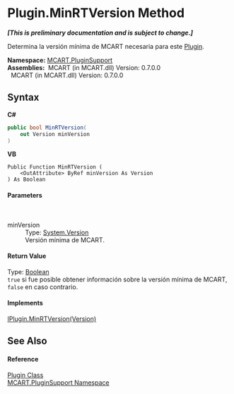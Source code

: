 # Plugin.MinRTVersion Method 
 _**\[This is preliminary documentation and is subject to change.\]**_

Determina la versión mínima de MCART necesaria para este <a href="a9773c1d-7ff5-ea9a-06bc-836b7335120f">Plugin</a>.

**Namespace:**&nbsp;<a href="4abc7841-aae2-1ecc-94fa-a3d251746bda">MCART.PluginSupport</a><br />**Assemblies:**&nbsp;&nbsp;MCART (in MCART.dll) Version: 0.7.0.0<br />&nbsp;&nbsp;MCART (in MCART.dll) Version: 0.7.0.0<br />

## Syntax

**C#**<br />
``` C#
public bool MinRTVersion(
	out Version minVersion
)
```

**VB**<br />
``` VB
Public Function MinRTVersion ( 
	<OutAttribute> ByRef minVersion As Version
) As Boolean
```


#### Parameters
&nbsp;<dl><dt>minVersion</dt><dd>Type: <a href="http://msdn2.microsoft.com/es-es/library/hdxyt63s" target="_blank">System.Version</a><br />Versión mínima de MCART.</dd></dl>

#### Return Value
Type: <a href="http://msdn2.microsoft.com/es-es/library/a28wyd50" target="_blank">Boolean</a><br />`true` si fue posible obtener información sobre la versión mínima de MCART, `false` en caso contrario.

#### Implements
<a href="515c14ee-7c71-5931-e4da-1a81f13c04b4">IPlugin.MinRTVersion(Version)</a><br />

## See Also


#### Reference
<a href="a9773c1d-7ff5-ea9a-06bc-836b7335120f">Plugin Class</a><br /><a href="4abc7841-aae2-1ecc-94fa-a3d251746bda">MCART.PluginSupport Namespace</a><br />